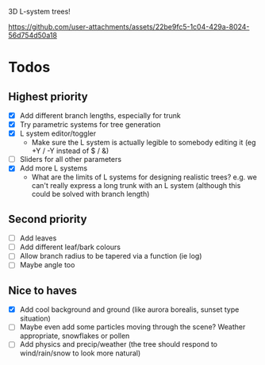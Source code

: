3D L-system trees!

https://github.com/user-attachments/assets/22be9fc5-1c04-429a-8024-56d754d50a18

# Todos

## Highest priority

- [x] Add different branch lengths, especially for trunk
- [x] Try parametric systems for tree generation
- [x] L system editor/toggler
  - Make sure the L system is actually legible to somebody editing it (eg +Y / -Y instead of $ / &)
- [ ] Sliders for all other parameters
- [x] Add more L systems
  - What are the limits of L systems for designing realistic trees? e.g. we can't really express a long trunk with an L system (although this could be solved with branch length)

## Second priority

- [ ] Add leaves
- [ ] Add different leaf/bark colours
- [ ] Allow branch radius to be tapered via a function (ie log)
- [ ] Maybe angle too

## Nice to haves

- [x] Add cool background and ground (like aurora borealis, sunset type situation)
- [ ] Maybe even add some particles moving through the scene? Weather appropriate, snowflakes or pollen
- [ ] Add physics and precip/weather (the tree should respond to wind/rain/snow to look more natural)
